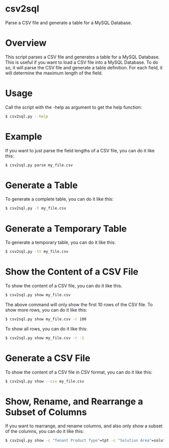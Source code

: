 # csv2sql

Parse a CSV file and generate a table for a MySQL Database.


# Overview

This script parses a CSV file and generates a table for a MySQL Database.
This is useful if you want to load a CSV file into a MySQL Database.
To do so, it will parse the CSV file and generate a table definition.
For each field, it will determine the maximum length of the field.


# Usage

Call the script with the -help as argument
to get the help function:

```bash
$ csv2sql.py --help
```

# Example

If you want to just parse the field
lengths of a CSV file, you can do it like this:

```bash
$ csv2sql.py parse my_file.csv
```


# Generate a Table

To generate a complete table, you can do it like this:

```bash
$ csv2sql.py -t my_file.csv
```


# Generate a Temporary Table

To generate a temporary table, you can do it like this:

```bash
$ csv2sql.py -tt my_file.csv
```


# Show the Content of a CSV File

To show the content of a CSV file, you can do it like this.

```bash
$ csv2sql.py show my_file.csv
```

The above command will only show the first 10 rows of the CSV file.
To show more rows, you can do it like this:

```bash
$ csv2sql.py show my_file.csv -r 100
```

To show all rows, you can do it like this:

```bash
$ csv2sql.py show my_file.csv -r -1
```


# Generate a CSV File

To show the content of a CSV file in CSV format, you can do it like this:

```bash
$ csv2sql.py show --csv my_file.csv
```

# Show, Rename, and Rearrange a Subset of Columns

If you want to rearrange, and rename columns, and also only show a subset of
the columns, you can do it like this:

```bash
$ csv2sql.py show -c "Tenant Product Type"=tpt -c "Solution Area"=solution_area
```
